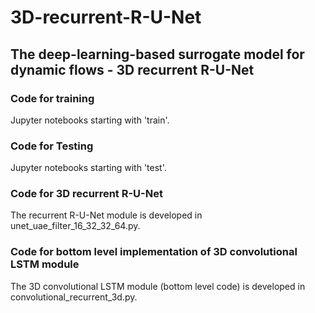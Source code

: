 # 3D-recurrent-R-U-Net
## The deep-learning-based surrogate model for dynamic flows - 3D recurrent R-U-Net

### Code for training
Jupyter notebooks starting with 'train'.

### Code for Testing
Jupyter notebooks starting with 'test'.

### Code for 3D recurrent R-U-Net
The recurrent R-U-Net module is developed in unet_uae_filter_16_32_32_64.py.

### Code for bottom level implementation of 3D convolutional LSTM module
The 3D convolutional LSTM module (bottom level code) is developed in convolutional_recurrent_3d.py. 


